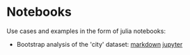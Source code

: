 # Notebooks

Use cases and examples in the form of julia notebooks:

- Bootstrap analysis of the 'city' dataset: [markdown](notebooks/city.md) [jupyter](notebooks/city.ipynb)
